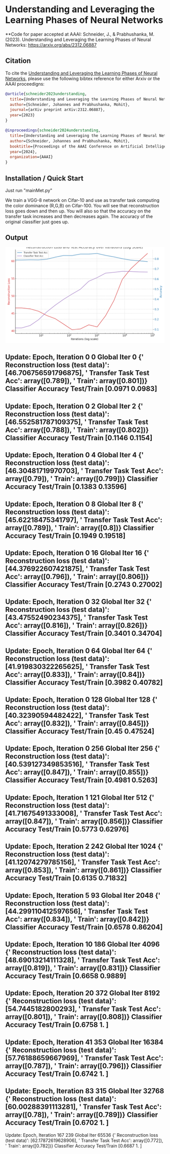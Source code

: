 # Understanding and Leveraging the Learning Phases of Neural Networks

**Code for paper accepted at AAAI: Schneider, J., & Prabhushanka, M. (2023). Understanding and Leveraging the Learning Phases of Neural Networks: https://arxiv.org/abs/2312.06887







## Citation
To cite the [Understanding and Leveraging the Learning Phases of Neural Networks](https://arxiv.org/abs/2312.06887), please use the following bibtex reference for either Arxiv or the AAAI proceedigns:



```bibtex
@article{schneider2023understanding,
  title={Understanding and Leveraging the Learning Phases of Neural Networks},
  author={Schneider, Johannes and Prabhushanka, Mohit},
  journal={arXiv preprint arXiv:2312.06887},
  year={2023}
}
```


```bibtex
@inproceedings{schneider2024understanding,
  title={Understanding and Leveraging the Learning Phases of Neural Networks},
  author={Schneider, Johannes and Prabhushanka, Mohit},
  booktitle={Proceedings of the AAAI Conference on Artificial Intelligence},
  year={2024},
  organization={AAAI}
}
```


## Installation / Quick Start

Just run "mainMet.py"


We train a VGG-8 network on Cifar-10 and use as transfer task computing the color dominance (R,G,B) on Cifar-100. You will see that reconstruction loss goes down and then up. You will also so that the accuracy on the transfer task increases and then decreases again. The accuracy of the original classifier just goes up.


## Output


![Reconstruction Loss and Test Accuracy](adjusted_plot_reconstruction_loss_accuracy.png)




Update:  Epoch, Iteration 0 0   Global Iter 0
  {' Reconstruction loss (test data)': [46.706756591796875], '   Transfer Task Test Acc': array([0.789]), '  Train': array([0.801])}
  Classifier Accuracy Test/Train [0.0971 0.0983]
--------------------------- 
Update:  Epoch, Iteration 0 2   Global Iter 2
  {' Reconstruction loss (test data)': [46.552581787109375], '   Transfer Task Test Acc': array([0.788]), '  Train': array([0.802])}
  Classifier Accuracy Test/Train [0.1146 0.1154]
--------------------------- 
Update:  Epoch, Iteration 0 4   Global Iter 4
  {' Reconstruction loss (test data)': [46.30481719970703], '   Transfer Task Test Acc': array([0.79]), '  Train': array([0.799])}
  Classifier Accuracy Test/Train [0.1383  0.13596]
--------------------------- 
Update:  Epoch, Iteration 0 8   Global Iter 8
  {' Reconstruction loss (test data)': [45.62218475341797], '   Transfer Task Test Acc': array([0.789]), '  Train': array([0.8])}
  Classifier Accuracy Test/Train [0.1949  0.19518]
--------------------------- 
Update:  Epoch, Iteration 0 16   Global Iter 16
  {' Reconstruction loss (test data)': [44.376922607421875], '   Transfer Task Test Acc': array([0.796]), '  Train': array([0.806])}
  Classifier Accuracy Test/Train [0.2743  0.27002]
--------------------------- 
Update:  Epoch, Iteration 0 32   Global Iter 32
  {' Reconstruction loss (test data)': [43.47552490234375], '   Transfer Task Test Acc': array([0.816]), '  Train': array([0.826])}
  Classifier Accuracy Test/Train [0.3401  0.34704]
--------------------------- 
Update:  Epoch, Iteration 0 64   Global Iter 64
  {' Reconstruction loss (test data)': [41.919830322265625], '   Transfer Task Test Acc': array([0.833]), '  Train': array([0.84])}
  Classifier Accuracy Test/Train [0.3982  0.40782]
--------------------------- 
Update:  Epoch, Iteration 0 128   Global Iter 128
  {' Reconstruction loss (test data)': [40.32390594482422], '   Transfer Task Test Acc': array([0.832]), '  Train': array([0.845])}
  Classifier Accuracy Test/Train [0.45    0.47524]
--------------------------- 
Update:  Epoch, Iteration 0 256   Global Iter 256
  {' Reconstruction loss (test data)': [40.539127349853516], '   Transfer Task Test Acc': array([0.847]), '  Train': array([0.855])}
  Classifier Accuracy Test/Train [0.4981 0.5263]
--------------------------- 
Update:  Epoch, Iteration 1 121   Global Iter 512
  {' Reconstruction loss (test data)': [41.71675491333008], '   Transfer Task Test Acc': array([0.847]), '  Train': array([0.856])}
  Classifier Accuracy Test/Train [0.5773  0.62976]
--------------------------- 
Update:  Epoch, Iteration 2 242   Global Iter 1024
  {' Reconstruction loss (test data)': [41.12074279785156], '   Transfer Task Test Acc': array([0.853]), '  Train': array([0.861])}
  Classifier Accuracy Test/Train [0.6135  0.71832]
--------------------------- 
Update:  Epoch, Iteration 5 93   Global Iter 2048
  {' Reconstruction loss (test data)': [44.299110412597656], '   Transfer Task Test Acc': array([0.834]), '  Train': array([0.842])}
  Classifier Accuracy Test/Train [0.6578  0.86204]
--------------------------- 
Update:  Epoch, Iteration 10 186   Global Iter 4096
  {' Reconstruction loss (test data)': [48.69013214111328], '   Transfer Task Test Acc': array([0.819]), '  Train': array([0.831])}
  Classifier Accuracy Test/Train [0.6658 0.9889]
--------------------------- 
Update:  Epoch, Iteration 20 372   Global Iter 8192
  {' Reconstruction loss (test data)': [54.7445182800293], '   Transfer Task Test Acc': array([0.801]), '  Train': array([0.808])}
  Classifier Accuracy Test/Train [0.6758 1.    ]
--------------------------- 
Update:  Epoch, Iteration 41 353   Global Iter 16384
  {' Reconstruction loss (test data)': [57.76188659667969], '   Transfer Task Test Acc': array([0.787]), '  Train': array([0.796])}
  Classifier Accuracy Test/Train [0.6742 1.    ]
--------------------------- 
Update:  Epoch, Iteration 83 315   Global Iter 32768
  {' Reconstruction loss (test data)': [60.00288391113281], '   Transfer Task Test Acc': array([0.78]), '  Train': array([0.789])}
  Classifier Accuracy Test/Train [0.6702 1.    ]
--------------------------- 
Update:  Epoch, Iteration 167 239   Global Iter 65536
  {' Reconstruction loss (test data)': [62.17872619628906], '   Transfer Task Test Acc': array([0.772]), '  Train': array([0.782])}
  Classifier Accuracy Test/Train [0.6687 1.    ]




